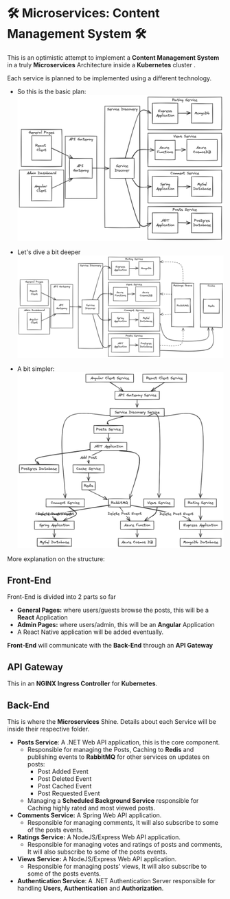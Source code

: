 # 🛠️ Microservices: Content Management System 🛠️  

This is an optimistic attempt to implement a **Content Management System** in a truly **Microservices** Architecture inside a **Kubernetes** cluster . 

Each service is planned to be implemented using a different technology.  

 - So this is the basic plan: 
![First Attempt](./readme/Simple-Arch.png)

- Let's dive a bit deeper
![Second Attempt](./readme/Slightly-Detailed-Arch.png)

- A bit simpler: 
![Third Attempt](./readme/Confusing-Arch.png)


More explanation on the structure: 

## Front-End 

Front-End is divided into 2 parts so far
- **General Pages:** where users/guests browse the posts, this will be a **React** Application
- **Admin Pages:** where users/admin, this will be an **Angular** Application 
- A React Native application will be added eventually. 

**Front-End** will communicate with the **Back-End** through an **API Gateway**

## API Gateway
This in an **NGINX Ingress Controller** for **Kubernetes**.

## Back-End
This is where the **Microservices** Shine. 
Details about each Service will be inside their respective folder.  
- **Posts Service**: A .NET Web API application, this is the core component. 
	- Responsible for managing the Posts, Caching to **Redis** and publishing events to **RabbitMQ** for other services on updates on posts: 
		- Post Added Event
		- Post Deleted Event
		- Post Cached Event
		- Post Requested Event
	- Managing a **Scheduled Background Service** responsible for Caching highly rated and most viewed posts. 
- **Comments Service:** A Spring Web API application. 
	- Responsible for managing comments, It will also subscribe to some of the posts events. 
- **Ratings Service:** A NodeJS/Express Web API application. 
	- Responsible for managing votes and ratings of posts and comments, It will also subscribe to some of the posts events. 
- **Views Service:** A NodeJS/Express Web API application. 
	- Responsible for managing posts' views, It will also subscribe to some of the posts events. 
- **Authentication Service**: A .NET Authentication Server responsible for handling **Users**, **Authentication** and **Authorization**.